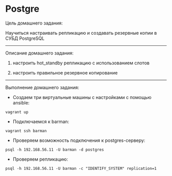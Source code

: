 # Postgre

Цель домашнего задания: 

Научиться настраивать репликацию и создавать резервные копии в СУБД PostgreSQL

-------------------------------------------------------------------------------

Описание домашнего задания:

1. настроить hot_standby репликацию с использованием слотов

2. настроить правильное резервное копирование

-------------------------------------------------------------------------------

Выполнение домашнего задания:

- Создаем три виртуальные машины с настройками с помощью ansible:

`vagrant up` 

- Подключаемся к barman:

`vagrant ssh barman`

- Проверяем возможность подключения к postgres-серверу:

`psql -h 192.168.56.11 -U barman -d postgres`

- Проверяем репликацию:

`psql -h 192.168.56.11 -U barman -c "IDENTIFY_SYSTEM" replication=1`

